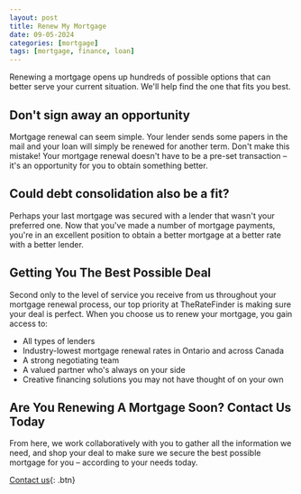 ```yaml
---
layout: post
title: Renew My Mortgage
date: 09-05-2024
categories: [mortgage]
tags: [mortgage, finance, loan]
---
```


Renewing a mortgage opens up hundreds of possible options that can better serve your current situation. We'll help find the one that fits you best.

## Don't sign away an opportunity

Mortgage renewal can seem simple. Your lender sends some papers in the mail and your loan will simply be renewed for another term. Don't make this mistake! Your mortgage renewal doesn't have to be a pre-set transaction – it's an opportunity for you to obtain something better.

## Could debt consolidation also be a fit?

Perhaps your last mortgage was secured with a lender that wasn't your preferred one. Now that you've made a number of mortgage payments, you're in an excellent position to obtain a better mortgage at a better rate with a better lender.

## Getting You The Best Possible Deal

Second only to the level of service you receive from us throughout your mortgage renewal process, our top priority at TheRateFinder is making sure your deal is perfect. When you choose us to renew your mortgage, you gain access to:

- All types of lenders
- Industry-lowest mortgage renewal rates in Ontario and across Canada
- A strong negotiating team
- A valued partner who's always on your side
- Creative financing solutions you may not have thought of on your own

## Are You Renewing A Mortgage Soon? Contact Us Today

From here, we work collaboratively with you to gather all the information we need, and shop your deal to make sure we secure the best possible mortgage for you – according to your needs today.

[Contact us](https://theratefinder.ca/){: .btn}